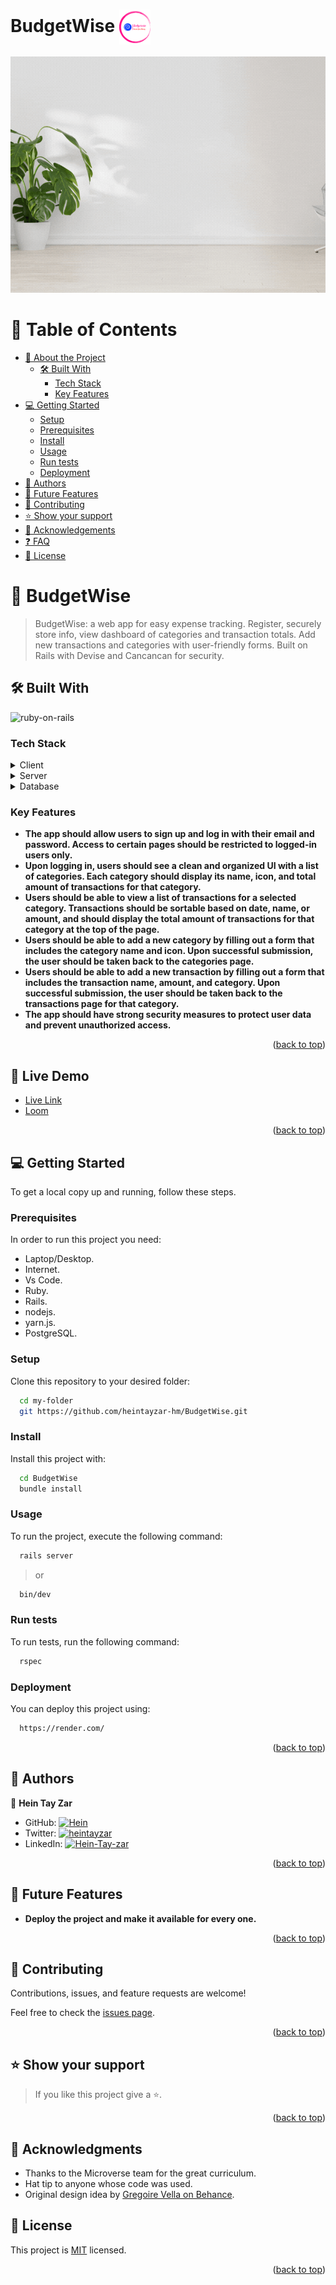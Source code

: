 # BudgetWise    <img src="./app/assets/images/mainImage2.png" width="50" align="center"></img>

<div align="center">

![](https://github.com/heintayzar-hm/BudgetWise/blob/dev/secure_your_money.gif)
</div>
<!-- TABLE OF CONTENTS -->

# 📗 Table of Contents

- [📖 About the Project](#about-project)
  - [🛠 Built With](#built-with)
    - [Tech Stack](#tech-stack)
    - [Key Features](#key-features)
    <!-- [🚀 Live Demo](#live-demo) -->
- [💻 Getting Started](#getting-started)
  - [Setup](#setup)
  - [Prerequisites](#prerequisites)
  - [Install](#install)
  - [Usage](#usage)
  - [Run tests](#run-tests)
  - [Deployment](#deployment)
- [👥 Authors](#authors)
- [🔭 Future Features](#future-features)
- [🤝 Contributing](#contributing)
- [⭐️ Show your support](#support)
- [🙏 Acknowledgements](#acknowledgements)
- [❓ FAQ](#faq)
- [📝 License](#license)

<!-- PROJECT DESCRIPTION -->

# 📖 BudgetWise <a name="about-project"></a>

> BudgetWise: a web app for easy expense tracking. Register, securely store info, view dashboard of categories and transaction totals. Add new transactions and categories with user-friendly forms. Built on Rails with Devise and Cancancan for security.


## 🛠 Built With <a name="built-with"></a>

![ruby-on-rails](https://img.shields.io/badge/ruby_on_rails-%23CC342D.svg?style=for-the-badge&logo=ruby&logoColor=white)

### Tech Stack <a name="tech-stack"></a>

<details>
  <summary>Client</summary>
  <ul>
    <li><a href="https://rubyonrails.org/">Ruby on Rails</a></li>
  </ul>
</details>

<details>
  <summary>Server</summary>
  <ul>
    <li><a href="https://rubyonrails.org/">Ruby on Rails</a></li>
  </ul>
</details>

<details>
<summary>Database</summary>
  <ul>
    <li><a href="https://www.postgresql.org/">PostgreSQL</a></li>
  </ul>
</details>

<!-- Features -->

### Key Features <a name="key-features"></a>

- **The app should allow users to sign up and log in with their email and password. Access to certain pages should be restricted to logged-in users only.**
- **Upon logging in, users should see a clean and organized UI with a list of categories. Each category should display its name, icon, and total amount of transactions for that category.**
- **Users should be able to view a list of transactions for a selected category. Transactions should be sortable based on date, name, or amount, and should display the total amount of transactions for that category at the top of the page.**
- **Users should be able to add a new category by filling out a form that includes the category name and icon. Upon successful submission, the user should be taken back to the categories page.**
- **Users should be able to add a new transaction by filling out a form that includes the transaction name, amount, and category. Upon successful submission, the user should be taken back to the transactions page for that category.**
- **The app should have strong security measures to protect user data and prevent unauthorized access.**



<p align="right">(<a href="#readme-top">back to top</a>)</p>

<!-- LIVE DEMO -->

## 🚀 Live Demo <a name="live-demo"></a>

- [Live Link](https://budgetwise-nut9.onrender.com/)
- [Loom]( https://www.loom.com/share/0b6bcdc1393b46fe879c70e72d38b99f)

<p align="right">(<a href="#readme-top">back to top</a>)</p>

<!-- GETTING STARTED -->

## 💻 Getting Started <a name="getting-started"></a>

To get a local copy up and running, follow these steps.

### Prerequisites

In order to run this project you need:

- Laptop/Desktop.
- Internet.
- Vs Code.
- Ruby.
- Rails.
- nodejs.
- yarn.js.
- PostgreSQL.

### Setup

Clone this repository to your desired folder:

```sh
  cd my-folder
  git https://github.com/heintayzar-hm/BudgetWise.git
```

### Install

Install this project with:

```sh
  cd BudgetWise
  bundle install
```

### Usage

To run the project, execute the following command:

```sh
  rails server
```

> or

```sh
  bin/dev
```

### Run tests

To run tests, run the following command:

```sh
  rspec
```

### Deployment

You can deploy this project using:

```sh
  https://render.com/
```

<p align="right">(<a href="#readme-top">back to top</a>)</p>

<!-- AUTHORS -->

## 👥 Authors <a name="authors"></a>

👤 **Hein Tay Zar**

- GitHub: [![Hein](https://img.shields.io/badge/-Hein_Tay_Zar-white?logo=GitHub&logoColor=181717&style=plastic)](https://github.com/heintayzar-hm)
- Twitter: [![heintayzar](https://img.shields.io/badge/-heintayzar-blue?logo=Twitter&logoColor=skyBlue&style=plastic)](https://twitter.com/heintayzarhm)
- LinkedIn: [![Hein-Tay-zar](https://img.shields.io/badge/-Hein_Tay_Zar-blue?logo=LinkedIn&logoColor=#0072b1&style=plastic)](https://www.linkedin.com/in/hein-tay-zar)

<p align="right">(<a href="#readme-top">back to top</a>)</p>

<!-- FUTURE FEATURES -->

## 🔭 Future Features <a name="future-features"></a>

- **Deploy the project and make it available for every one.**

<p align="right">(<a href="#readme-top">back to top</a>)</p>

<!-- CONTRIBUTING -->

## 🤝 Contributing <a name="contributing"></a>

Contributions, issues, and feature requests are welcome!

Feel free to check the [issues page](https://github.com/heintayzar-hm/BudgetWise/issues).

<p align="right">(<a href="#readme-top">back to top</a>)</p>

<!-- SUPPORT -->

## ⭐️ Show your support <a name="support"></a>

> If you like this project give a ⭐️.

<p align="right">(<a href="#readme-top">back to top</a>)</p>

<!-- ACKNOWLEDGEMENTS -->

## 🙏 Acknowledgments <a name="acknowledgements"></a>

- Thanks to the Microverse team for the great curriculum.
- Hat tip to anyone whose code was used.
- Original design idea by [Gregoire Vella on Behance](https://www.behance.net/gregoirevell).

<!-- LICENSE -->

## 📝 License <a name="license"></a>

This project is [MIT](https://github.com/heintayzar-hm/BudgetWise/blob/dev/Licence) licensed.

<p align="right">(<a href="#readme-top">back to top</a>)</p>
